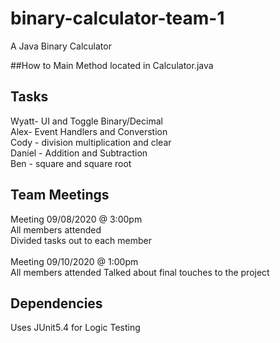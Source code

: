 # binary-calculator-team-1
A Java Binary Calculator

##How to
Main Method located in Calculator.java

## Tasks
Wyatt- UI and Toggle Binary/Decimal<br>
Alex- Event Handlers and Converstion<br>
Cody - division multiplication and clear<br>
Daniel - Addition and Subtraction<br>
Ben - square and square root<br>

## Team Meetings
Meeting 09/08/2020 @ 3:00pm<br>
All members attended<br>
Divided tasks out to each member<br>
<br>
Meeting 09/10/2020 @ 1:00pm<br>
All members attended
Talked about final touches to the project

## Dependencies
Uses JUnit5.4 for Logic Testing
